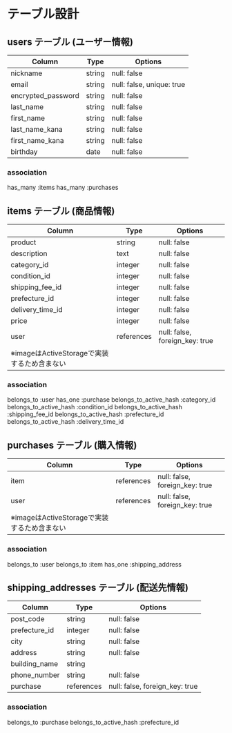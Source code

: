 # テーブル設計

## users テーブル (ユーザー情報)
| Column             | Type       | Options                        |
| ------------------ | ---------- | ------------------------------ |
| nickname           | string     | null: false                    |
| email              | string     | null: false, unique: true      |
| encrypted_password | string     | null: false                    |
| last_name          | string     | null: false                    |
| first_name         | string     | null: false                    |
| last_name_kana     | string     | null: false                    |
| first_name_kana    | string     | null: false                    |
| birthday           | date       | null: false                    |

### association
has_many :items
has_many :purchases


## items テーブル (商品情報)
| Column             | Type       | Options                        |
| ------------------ | ---------- | ------------------------------ |
| product            | string     | null: false                    |
| description        | text       | null: false                    |
| category_id        | integer    | null: false                    |
| condition_id       | integer    | null: false                    |
| shipping_fee_id    | integer    | null: false                    |
| prefecture_id      | integer    | null: false                    |
| delivery_time_id   | integer    | null: false                    |
| price              | integer    | null: false                    |
| user               | references | null: false, foreign_key: true |
| ※imageはActiveStorageで実装するため含まない                          |

### association
belongs_to :user
has_one :purchase
belongs_to_active_hash :category_id
belongs_to_active_hash :condition_id
belongs_to_active_hash :shipping_fee_id
belongs_to_active_hash :prefecture_id
belongs_to_active_hash :delivery_time_id

## purchases テーブル (購入情報)
| Column             | Type       | Options                        |
| ------------------ | ---------- | ------------------------------ |
| item               | references | null: false, foreign_key: true |
| user               | references | null: false, foreign_key: true |
| ※imageはActiveStorageで実装するため含まない                          |

### association
belongs_to :user
belongs_to :item
has_one :shipping_address


## shipping_addresses テーブル (配送先情報)
| Column             | Type       | Options                        |
| ------------------ | ---------- | ------------------------------ |
| post_code          | string     | null: false                    |
| prefecture_id      | integer    | null: false                    |
| city               | string     | null: false                    |
| address            | string     | null: false                    |
| building_name      | string     |                                |
| phone_number       | string     | null: false                    |
| purchase           | references | null: false, foreign_key: true |

### association
belongs_to :purchase
belongs_to_active_hash :prefecture_id